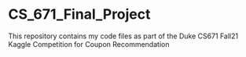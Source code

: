 # CS_671_Final_Project
This repository contains my code files as part of the Duke CS671 Fall21 Kaggle Competition for Coupon Recommendation
